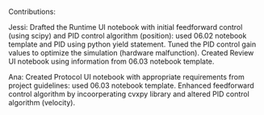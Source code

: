 Contributions:

Jessi:
Drafted the Runtime UI notebook with initial feedforward control (using scipy) and PID control algorithm (position): used 06.02 notebook template and PID using python yield statement. Tuned the PID control gain values to optimize the simulation (hardware malfunction). Created Review UI notebook using information from 06.03 notebook template.

Ana: 
Created Protocol UI notebook with appropriate requirements from project guidelines: used 06.03 notebook template. Enhanced feedforward control algorithm by incoorperating cvxpy library and altered PID control algorithm (velocity).


